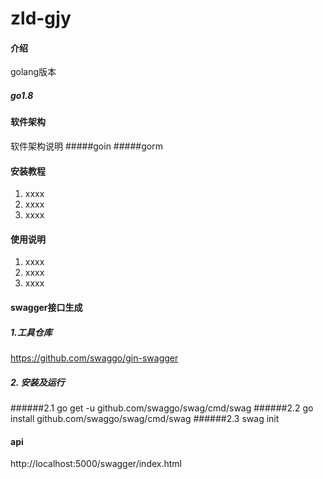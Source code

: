 # zld-gjy

#### 介绍
golang版本

##### go1.8

#### 软件架构
软件架构说明
#####goin 
#####gorm

#### 安装教程

1.  xxxx
2.  xxxx
3.  xxxx

#### 使用说明

1.  xxxx
2.  xxxx
3.  xxxx

#### swagger接口生成
##### 1.工具仓库

https://github.com/swaggo/gin-swagger

##### 2. 安装及运行

######2.1 go get -u github.com/swaggo/swag/cmd/swag
######2.2 go install github.com/swaggo/swag/cmd/swag
######2.3 swag init


#### api

http://localhost:5000/swagger/index.html
